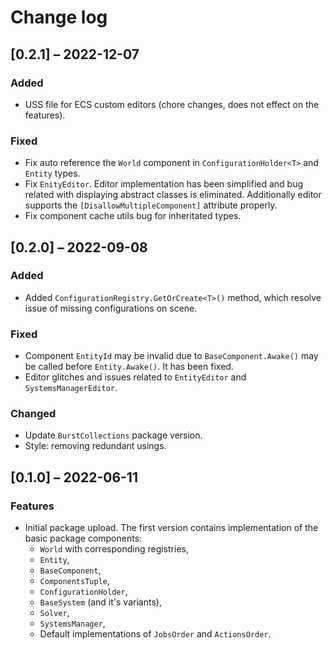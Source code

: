 # Change log

## [0.2.1] – 2022-12-07

### Added

- USS file for ECS custom editors (chore changes, does not effect on the features).

### Fixed

- Fix auto reference the `World` component in `ConfigurationHolder<T>` and `Entity` types.
- Fix `EnityEditor`. Editor implementation has been simplified and bug related with displaying abstract classes is eliminated.
Additionally editor supports the `[DisallowMultipleComponent]` attribute properly.
- Fix component cache utils bug for inheritated types.

## [0.2.0] – 2022-09-08

### Added

- Added `ConfigurationRegistry.GetOrCreate<T>()` method, which resolve issue of missing configurations on scene.

### Fixed

- Component `EntityId` may be invalid due to `BaseComponent.Awake()` may be called before `Entity.Awake()`. It has been fixed.
- Editor glitches and issues related to `EntityEditor` and `SystemsManagerEditor`.

### Changed

- Update `BurstCollections` package version.
- Style: removing redundant usings.

## [0.1.0] – 2022-06-11

### Features

- Initial package upload. The first version contains implementation of the basic package components:
  - `World` with corresponding registries,
  - `Entity`,
  - `BaseComponent`,
  - `ComponentsTuple`,
  - `ConfigurationHolder`,
  - `BaseSystem` (and it's variants),
  - `Solver`,
  - `SystemsManager`,
  - Default implementations of `JobsOrder` and `ActionsOrder`.
